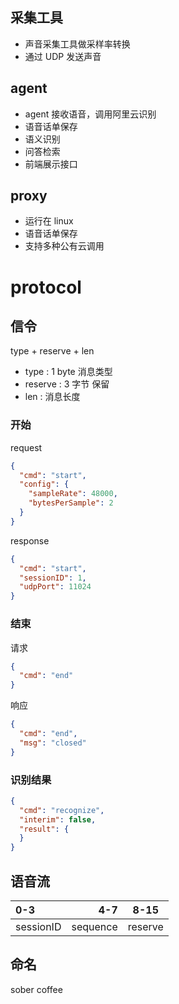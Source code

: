 ## 采集工具

- 声音采集工具做采样率转换
- 通过 UDP 发送声音

## agent

- agent 接收语音，调用阿里云识别
- 语音话单保存
- 语义识别
- 问答检索
- 前端展示接口

## proxy

- 运行在 linux
- 语音话单保存
- 支持多种公有云调用

# protocol

## 信令

type + reserve + len

- type : 1 byte 消息类型
- reserve : 3 字节 保留
- len : 消息长度

### 开始

request

```json
{
  "cmd": "start",
  "config": {
    "sampleRate": 48000,
    "bytesPerSample": 2
  }
}
```

response

```json
{
  "cmd": "start",
  "sessionID": 1,
  "udpPort": 11024
}
```

### 结束

请求

```json
{
  "cmd": "end"
}
```

响应

```json
{
  "cmd": "end",
  "msg": "closed"
}
```

### 识别结果

```json
{
  "cmd": "recognize",
  "interim": false,
  "result": {
  }
}
```

## 语音流

| 0-3       |      4-7 |  8-15   |
|:----------|---------:|:-------:|
| sessionID | sequence | reserve |

## 命名

sober coffee

